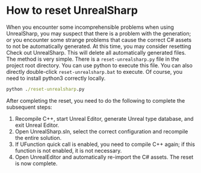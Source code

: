 # How to reset UnrealSharp
When you encounter some incomprehensible problems when using UnrealSharp, you may suspect that there is a problem with the generation; or you encounter some strange problems that cause the correct C# assets to not be automatically generated. At this time, you may consider resetting Check out UnrealSharp. This will delete all automatically generated files.  
The method is very simple. There is a `reset-unrealsharp.py` file in the project root directory. You can use python to execute this file. You can also directly double-click `reset-unrealsharp.bat` to execute. Of course, you need to install python3 correctly locally.  
```cmd
python ./reset-unrealsharp.py
```
After completing the reset, you need to do the following to complete the subsequent steps: 
1. Recompile C++, start Unreal Editor, generate Unreal type database, and exit Unreal Editor. 
2. Open UnrealSharp.sln, select the correct configuration and recompile the entire solution. 
3. If UFunction quick call is enabled, you need to compile C++ again; if this function is not enabled, it is not necessary. 
4. Open UnrealEditor and automatically re-import the C# assets. The reset is now complete.


